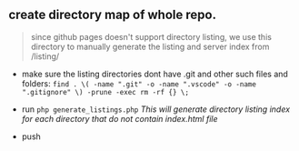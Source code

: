 ## create directory map of whole repo.

> since github pages doesn't support directory listing, we use this directory to manually generate the listing and server index from /listing/

- make sure the listing directories dont have .git and other such files and folders:
`find . \( -name ".git" -o -name ".vscode" -o -name ".gitignore" \) -prune -exec rm -rf {} \;`

- run `php generate_listings.php`
_This will generate directory listing index for each directory that do not contain index.html file_

- push
